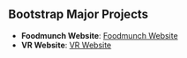 ## Bootstrap Major Projects

- **Foodmunch Website**: [Foodmunch Website](https://food-munch-application.vercel.app/)
- **VR Website**: [VR Website](https://wikipedia-application-lac.vercel.app/)
